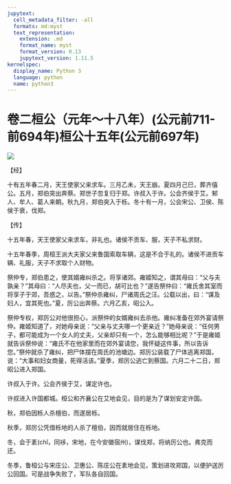 ```yaml
---
jupytext:
  cell_metadata_filter: -all
  formats: md:myst
  text_representation:
    extension: .md
    format_name: myst
    format_version: 0.13
    jupytext_version: 1.11.5
kernelspec:
  display_name: Python 3
  language: python
  name: python3
---
```

# 卷二桓公（元年～十八年）(公元前711-前694年)桓公十五年(公元前697年)

![](image/cover.jpg)

【经】

十有五年春二月，天王使家父来求车。三月乙未，天王崩。夏四月己巳，葬齐僖公。五月，郑伯突出奔蔡。郑世子忽复归于郑。许叔入于许。公会齐侯于艾。邾人、牟人、葛人来朝。秋九月，郑伯突入于栎。冬十有一月，公会宋公、卫侯、陈侯于衰，伐郑。

【传】

十五年春，天王使家父来求车，非礼也。诸侯不贡车、服，天子不私求财。

十五年春季，周桓王派大夫家父来鲁国索取车辆，这是不合于礼的。诸侯不进贡车辆、礼服，天子不求取个人财物。

祭仲专，郑伯患之，使其婿雍纠杀之。将享诸郊。雍姬知之，谓其母曰：“父与夫孰亲？”其母曰：“人尽夫也，父一而已，胡可比也？”遂告祭仲曰：“雍氏舍其室而将享子于郊，吾惑之，以告。”祭仲杀雍纠，尸诸周氏之汪。公载以出，曰：“谋及妇人，宜其死也。”夏，厉公出奔蔡。六月乙亥，昭公入。

祭仲专权，郑厉公对他很担心，派祭仲的女婿雍纠去杀他。雍纠准备在郊外宴请祭仲。雍姬知道了，对她母亲说：“父亲与丈夫哪一个更亲近？”她母亲说：“任何男子，都可能成为一个女人的丈夫，父亲却只有一个，怎么能够相比呢？”于是雍姬就告诉祭仲说：“雍氏不在他家里而在郊外宴请您，我怀疑这件事，所以告诉您。”祭仲就杀了雍纠，把尸体摆在周氏的池塘边。郑厉公装载了尸体逃离郑国，说：“大事和妇女商量，死得活该。”夏季，郑厉公逃亡到蔡国。六月二十二日，郑昭公进入郑国。

许叔入于许。公会齐侯于艾，谋定许也。

许叔进入许国都城。桓公和齐襄公在艾地会见，目的是为了谋划安定许国。

秋，郑伯因栎人杀檀伯，而遂居栎。

秋季，郑厉公凭借栎地的人杀了檀伯，因而就居住在栎地。

冬，会于袲(chǐ，同袳，宋地，在今安徽宿州)，谋伐郑，将纳厉公也。弗克而还。

冬季，鲁桓公与宋庄公、卫惠公、陈庄公在袲地会见，策划进攻郑国，以便护送厉公回国。可是战争失败了，军队各自回国。



